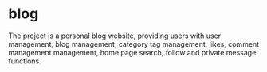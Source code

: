 # blog
The project is a personal blog website, providing users with user management, blog management, category tag management, likes, comment management management, home page search, follow and private message functions.
